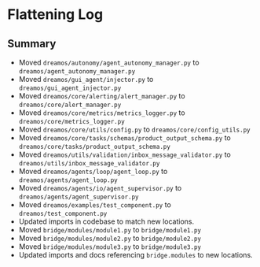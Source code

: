 # Flattening Log

## Summary
- Moved `dreamos/autonomy/agent_autonomy_manager.py` to `dreamos/agent_autonomy_manager.py`
- Moved `dreamos/gui_agent/injector.py` to `dreamos/gui_agent_injector.py`
- Moved `dreamos/core/alerting/alert_manager.py` to `dreamos/core/alert_manager.py`
- Moved `dreamos/core/metrics/metrics_logger.py` to `dreamos/core/metrics_logger.py`
- Moved `dreamos/core/utils/config.py` to `dreamos/core/config_utils.py`
- Moved `dreamos/core/tasks/schemas/product_output_schema.py` to `dreamos/core/tasks/product_output_schema.py`
- Moved `dreamos/utils/validation/inbox_message_validator.py` to `dreamos/utils/inbox_message_validator.py`
- Moved `dreamos/agents/loop/agent_loop.py` to `dreamos/agents/agent_loop.py`
- Moved `dreamos/agents/io/agent_supervisor.py` to `dreamos/agents/agent_supervisor.py`
- Moved `dreamos/examples/test_component.py` to `dreamos/test_component.py`
- Updated imports in codebase to match new locations.
- Moved `bridge/modules/module1.py` to `bridge/module1.py`
- Moved `bridge/modules/module2.py` to `bridge/module2.py`
- Moved `bridge/modules/module3.py` to `bridge/module3.py`
- Updated imports and docs referencing `bridge.modules` to new locations.
